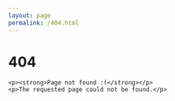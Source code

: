 ```yaml
---
layout: page
permalink: /404.html
---
```


<div class="p-4 text-center">
    <h1>404</h1>

    <p><strong>Page not found :(</strong></p>
    <p>The requested page could not be found.</p>
</div>
